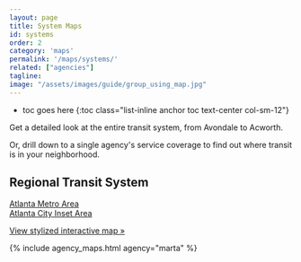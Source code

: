 ```yaml
---
layout: page
title: System Maps
id: systems
order: 2
category: 'maps'
permalink: '/maps/systems/'
related: ["agencies"]
tagline: 
image: "/assets/images/guide/group_using_map.jpg"
---
```


* toc goes here
{:toc class="list-inline anchor toc text-center col-sm-12"}
<base target="_blank">
Get a detailed look at the entire transit system, from Avondale to Acworth. 

Or, drill down to a single agency's service coverage to find out where transit is in your neighborhood.

## Regional Transit System

<a href="/assets/pdf/Regional_Transit_System_Map_2012_Web_Interior.pdf" target="_new"><i class="fa fa-download right-5"></i>Atlanta Metro Area</a><br>
<a href="/assets/pdf/Regional_Transit_System_Map_2012_Web_Exterior.pdf" target="_new"><i class="fa fa-download right-5"></i>Atlanta City Inset Area</a><br>

[View stylized interactive map »](/maps/interactive)


{% include agency_maps.html agency="marta" %}




